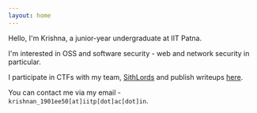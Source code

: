 ```yaml
---
layout: home
---
```


Hello, I'm Krishna, a junior-year undergraduate at IIT Patna.

I'm interested in OSS and software security - web and network security in particular.

I participate in CTFs with my team, [SithLords](https://ctftime.org/team/136490) and publish writeups [here](https://github.com/lordlabuckdas/writeups/).

You can contact me via my email - `krishnan_1901ee50[at]iitp[dot]ac[dot]in`.
